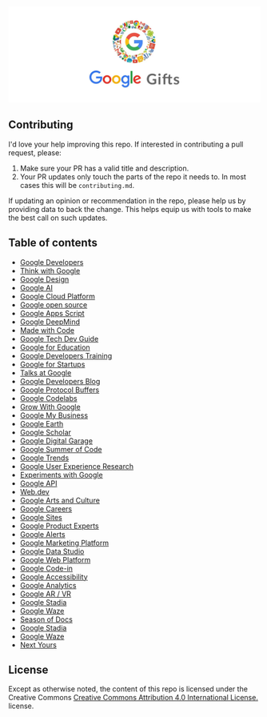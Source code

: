 <p align="center">
  <a href="https://praveenpal4232.github.io/Google-Gifts/">
    <img src='img/Google-Gifts-Banner.webp' alt="Google-Gifts"/>
  </a>
</p>

## Contributing

I'd love your help improving this repo. If interested in contributing a pull request, please:

1. Make sure your PR has a valid title and description. 
2. Your PR updates only touch the parts of the repo it needs to. In most cases this will be `contributing.md`.

If updating an opinion or recommendation in the repo, please help us by providing data to back the change. This helps equip us with tools to make the best call on such updates.

## Table of contents

- [Google Developers](https://developers.google.com/)
- [Think with Google](https://www.thinkwithgoogle.com/)
- [Google Design](https://design.google/)
- [Google AI](https://ai.google/)
- [Google Cloud Platform](https://cloud.google.com/)
- [Google open source](https://opensource.google.com/)
- [Google Apps Script](https://www.google.com/script/start/)
- [Google DeepMind](https://deepmind.com/)
- [Made with Code](https://www.madewithcode.com/)
- [Google Tech Dev Guide](https://techdevguide.withgoogle.com/)
- [Google for Education](https://edu.google.com/)
- [Google Developers Training](https://developers.google.com/training/)
- [Google for Startups](https://startup.google.com/)
- [Talks at Google](https://talksat.withgoogle.com/)
- [Google Developers Blog](https://developers.googleblog.com/)
- [Google Protocol Buffers](https://developers.google.com/protocol-buffers/)
- [Google Codelabs](https://codelabs.developers.google.com/)
- [Grow With Google](https://grow.google/)
- [Google My Business](https://www.google.com/business/)
- [Google Earth](https://www.google.com/earth/)
- [Google Scholar](https://scholar.google.co.in/)
- [Google Digital Garage](https://learndigital.withgoogle.com/)
- [Google Summer of Code](https://summerofcode.withgoogle.com/)
- [Google Trends](https://trends.google.com/trends/)
- [Google User Experience Research](https://userresearch.google.com/)
- [Experiments with Google](https://experiments.withgoogle.com/)
- [Google API](https://developers.google.com/apis-explorer/)
- [Web.dev](https://web.dev/)
- [Google Arts and Culture](https://artsandculture.google.com/)
- [Google Careers](https://careers.google.com/)
- [Google Sites](https://sites.google.com/)
- [Google Product Experts](https://productexperts.withgoogle.com/)
- [Google Alerts](https://www.google.co.in/alerts/)
- [Google Marketing Platform](https://marketingplatform.google.com/)
- [Google Data Studio](https://datastudio.google.com/)
- [Google Web Platform](https://webplatform.github.io/)
- [Google Code-in](https://codein.withgoogle.com/)
- [Google Accessibility](https://www.google.com/accessibility/)
- [Google Analytics](https://analytics.google.com/analytics/web/)
- [Google AR / VR](https://arvr.google.com/)
- [Google Stadia](https://stadia.dev/)
- [Google Waze](https://developers.google.com/waze/)
- [Season of Docs](https://arvr.google.com/)
- [Google Stadia](https://stadia.dev/)
- [Google Waze](https://developers.google.com/waze/)
- [Next Yours](#)

## License

Except as otherwise noted, the content of this repo is licensed under the  Creative Commons [Creative Commons Attribution 4.0 International License.
](http://creativecommons.org/licenses/by/4.0/) license.
